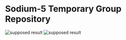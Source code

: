 # Sodium-5 Temporary Group Repository

![supposed result](https://image.made-in-china.com/201f0j00tidzNyeCnPfY/Uhpc-Polymer-Synthetic-Fiber-Anti-Crack-High-Performance-Fibre.jpg)
![supposed result](https://assets.iflscience.com/assets/articleNo/33774/aImg/10167/1464384689-1214-cotton-candy-machine-used-to-create-tiny-artificial-blood-vessels-o.webp)
